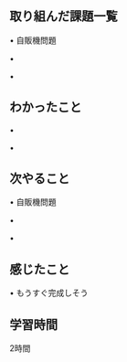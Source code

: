 ## 取り組んだ課題一覧
• 自販機問題


• 


• 


## わかったこと
• 







• 


## 次やること
• 自販機問題


• 


• 

## 感じたこと
• もうすぐ完成しそう


## 学習時間
2時間